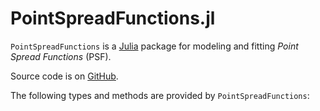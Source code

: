 # PointSpreadFunctions.jl

`PointSpreadFunctions` is a [Julia](https://julialang.org/) package for
modeling and fitting *Point Spread Functions* (PSF).

Source code is on [GitHub](https://github.com/emmt/PointSpreadFunctions.jl).

The following types and methods are provided by `PointSpreadFunctions`:

```@index
```
